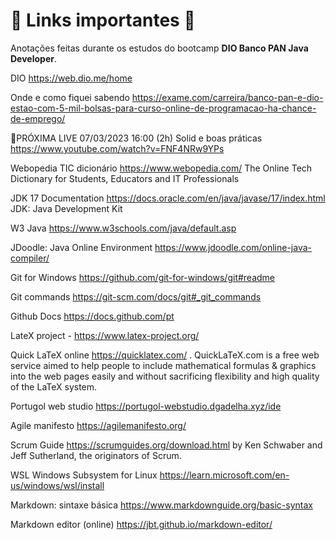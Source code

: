 # 🔗 Links importantes 🔗
Anotações feitas durante os estudos do bootcamp **DIO Banco PAN Java Developer**. 

DIO https://web.dio.me/home

Onde e como fiquei sabendo https://exame.com/carreira/banco-pan-e-dio-estao-com-5-mil-bolsas-para-curso-online-de-programacao-ha-chance-de-emprego/ 

🚨PRÓXIMA LIVE  07/03/2023 16:00 (2h) Solid e boas práticas https://www.youtube.com/watch?v=FNF4NRw9YPs

Webopedia TIC dicionário https://www.webopedia.com/ The Online Tech Dictionary for Students, Educators and IT Professionals

JDK 17 Documentation https://docs.oracle.com/en/java/javase/17/index.html  JDK: Java Development Kit

W3 Java https://www.w3schools.com/java/default.asp 

JDoodle: Java Online Environment https://www.jdoodle.com/online-java-compiler/ 

Git for Windows https://github.com/git-for-windows/git#readme 

Git commands https://git-scm.com/docs/git#_git_commands 

Github Docs https://docs.github.com/pt

LateX project - https://www.latex-project.org/ 

Quick LaTeX online https://quicklatex.com/ . QuickLaTeX.com is a free web service aimed to help people to include mathematical formulas & graphics into the web pages easily and without sacrificing flexibility and high quality of the LaTeX system.

Portugol web studio https://portugol-webstudio.dgadelha.xyz/ide 

Agile manifesto https://agilemanifesto.org/ 

Scrum Guide https://scrumguides.org/download.html by Ken Schwaber and Jeff Sutherland, the originators of Scrum.

WSL Windows Subsystem for Linux https://learn.microsoft.com/en-us/windows/wsl/install  

Markdown: sintaxe básica https://www.markdownguide.org/basic-syntax

Markdown editor (online) https://jbt.github.io/markdown-editor/
